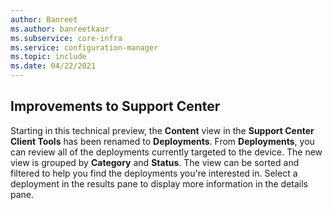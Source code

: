 ```yaml
---
author: Banreet
ms.author: banreetkaur
ms.subservice: core-infra
ms.service: configuration-manager
ms.topic: include
ms.date: 04/22/2021
---
```


## <a name="bkmk_supctr"></a> Improvements to Support Center
<!--8272488-->

Starting in this technical preview, the **Content** view in the **Support Center Client Tools** has been renamed to **Deployments**.  From **Deployments**, you can review all of the deployments currently targeted to the device. The new view is grouped by **Category** and **Status**. The view can be sorted and filtered to help you find the deployments you're interested in. Select a deployment in the results pane to display more information in the details pane.
